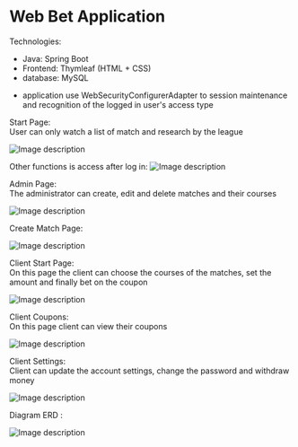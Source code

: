 # Web Bet Application

Technologies:
 - Java: Spring Boot 
 - Frontend: Thymleaf (HTML + CSS)   
 - database: MySQL 
 
 * application use WebSecurityConfigurerAdapter to session maintenance and recognition of the logged in user's access type



Start Page:   
User can only watch a list of match and research by the league

![Image description](https://github.com/Raval97/Web-Application_BetApi/blob/master/screens/startPage.PNG?raw=true)


Other functions is access after log in:
![Image description](https://github.com/Raval97/Web-Application_BetApi/blob/master/screens/logIn.PNG?raw=true)


Admin Page:               
The administrator can create, edit and delete matches and their courses

![Image description](https://github.com/Raval97/Web-Application_BetApi/blob/master/screens/admin.PNG?raw=true)



Create Match Page:

![Image description](https://github.com/Raval97/Web-Application_BetApi/blob/master/screens/adminNewMatch.PNG?raw=true)



Client Start Page:             
On this page the client can choose the courses of the matches, set the amount and finally bet on the coupon

![Image description](https://github.com/Raval97/Web-Application_BetApi/blob/master/screens/client.PNG?raw=true)



Client Coupons:   
On this page client can view their coupons

![Image description](https://github.com/Raval97/Web-Application_BetApi/blob/master/screens/clientCoupons.PNG?raw=true)


Client Settings:    
Client can update the account settings, change the password and withdraw money

![Image description](https://github.com/Raval97/Web-Application_BetApi/blob/master/screens/clientSettings.PNG?raw=true)


Diagram ERD :

![Image description](https://github.com/Raval97/Web-Application_BetApi/blob/master/screens/databse.PNG?raw=true)

